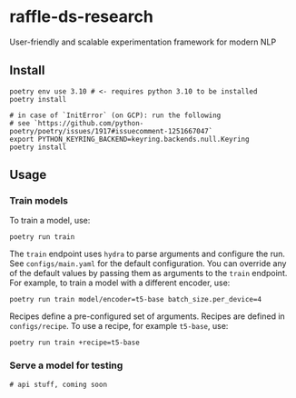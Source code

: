 # raffle-ds-research

User-friendly and scalable experimentation framework for modern NLP


## Install

```shell
poetry env use 3.10 # <- requires python 3.10 to be installed
poetry install

# in case of `InitError` (on GCP): run the following
# see `https://github.com/python-poetry/poetry/issues/1917#issuecomment-1251667047`
export PYTHON_KEYRING_BACKEND=keyring.backends.null.Keyring
poetry install
```

## Usage

### Train models

To train a model, use:
```shell
poetry run train
```

The `train` endpoint uses `hydra` to parse arguments and configure the run.
See `configs/main.yaml` for the default configuration. You can override any of the default values by passing them as arguments to the `train` endpoint. For example, to train a model with a different encoder, use:
```shell
poetry run train model/encoder=t5-base batch_size.per_device=4
```

Recipes define a pre-configured set of arguments.
Recipes are defined in `configs/recipe`.
To use a recipe, for example `t5-base`, use:
```shell
poetry run train +recipe=t5-base
```

### Serve a model for testing

```shell
# api stuff, coming soon
```